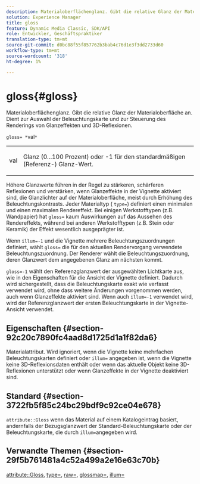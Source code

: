 ```yaml
---
description: Materialoberflächenglanz. Gibt die relative Glanz der Materialoberfläche an. Dient zur Auswahl der Beleuchtungskarte und zur Steuerung des Renderings von Glanzeffekten und 3D-Reflexionen.
solution: Experience Manager
title: gloss
feature: Dynamic Media Classic, SDK/API
role: Entwickler, Geschäftspraktiker
translation-type: tm+mt
source-git-commit: d0bc88f55f857762b3bab4c76d1e3f3dd2733d60
workflow-type: tm+mt
source-wordcount: '318'
ht-degree: 1%

---
```



# gloss{#gloss}

Materialoberflächenglanz. Gibt die relative Glanz der Materialoberfläche an. Dient zur Auswahl der Beleuchtungskarte und zur Steuerung des Renderings von Glanzeffekten und 3D-Reflexionen.

`gloss= *`val`*`

<table id="simpletable_82166CA080AD401180404462FB2407D7"> 
 <tr class="strow"> 
  <td class="stentry"> <p><span class="codeph"> <span class="varname"> val</span> </span> </p></td> 
  <td class="stentry"> <p>Glanz (0...100 Prozent) oder -1 für den standardmäßigen (Referenz-) Glanz-Wert. </p></td> 
 </tr> 
</table>

Höhere Glanzwerte führen in der Regel zu stärkeren, schärferen Reflexionen und verstärken, wenn Glanzeffekte in der Vignette aktiviert sind, die Glanzlichter auf der Materialoberfläche, meist durch Erhöhung des Beleuchtungskontrasts. Jeder Materialtyp ( `type=`) definiert einen minimalen und einen maximalen Rendereffekt. Bei einigen Werkstofftypen (z.B. Wandpapier) hat `gloss=` kaum Auswirkungen auf das Aussehen des Rendereffekts, während bei anderen Werkstofftypen (z.B. Stein oder Keramik) der Effekt wesentlich ausgeprägter ist.

Wenn `illum=-1` und die Vignette mehrere Beleuchtungszuordnungen definiert, wählt `gloss=` die für den aktuellen Rendervorgang verwendete Beleuchtungszuordnung. Der Renderer wählt die Beleuchtungszuordnung, deren Glanzwert dem angegebenen Glanz am nächsten kommt.

`gloss=-1` wählt den Referenzglanzwert der ausgewählten Lichtkarte aus, wie in den Eigenschaften für die Ansicht der Vignette definiert. Dadurch wird sichergestellt, dass die Beleuchtungskarte exakt wie verfasst verwendet wird, ohne dass weitere Änderungen vorgenommen werden, auch wenn Glanzeffekte aktiviert sind. Wenn auch `illum=-1` verwendet wird, wird der Referenzglanzwert der ersten Beleuchtungskarte in der Vignette-Ansicht verwendet.

## Eigenschaften {#section-92c20c7890fc4aad8d1725d1a1f82da6}

Materialattribut. Wird ignoriert, wenn die Vignette keine mehrfachen Beleuchtungskarten definiert oder `illum=` angegeben ist, wenn die Vignette keine 3D-Reflexionsdaten enthält oder wenn das aktuelle Objekt keine 3D-Reflexionen unterstützt oder wenn Glanzeffekte in der Vignette deaktiviert sind.

## Standard {#section-3722fb5f85c24bc29bdf9c92ce04e678}

`attribute::Gloss` wenn das Material auf einem Katalogeintrag basiert, andernfalls der Bezugsglanzwert der Standard-Beleuchtungskarte oder der Beleuchtungskarte, die durch  `illum=`angegeben wird.

## Verwandte Themen {#section-29f5b761481a4c52a499a2e16e63c70b}

[attribute::Gloss](../../../../../ir-api/material-cat/image-rendering-api-ref/c-ir-material-catalog/c-ir-material-data-reference/r-ir-cat-gloss.md#reference-5277f62a67e2408ab94699aa712f1eeb),  [type=](../../../../../ir-api/http-protocol/image-rendering-api-ref/c-ir-http-protocol-ref/c-ir-http-protocol-command-reference/r-ir-http-type.md#reference-128c7de89e2d46838019b560f3f84a35),  [raw=](../../../../../ir-api/http-protocol/image-rendering-api-ref/c-ir-http-protocol-ref/c-ir-http-protocol-command-reference/r-ir-rough.md#reference-00add846b09f4dc39420bda1ca414180),  [glossmap=](../../../../../ir-api/http-protocol/image-rendering-api-ref/c-ir-http-protocol-ref/c-ir-http-protocol-command-reference/r-ir-glossmap.md#reference-99940148ae6a401482b2d03c68530f3a),  [illum=](../../../../../ir-api/http-protocol/image-rendering-api-ref/c-ir-http-protocol-ref/c-ir-http-protocol-command-reference/r-ir-http-illum.md#reference-8efe483a30684022bfe711eb73efbee6)
